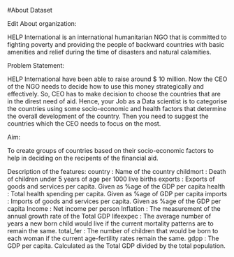 #About Dataset

Edit
About organization:

HELP International is an international humanitarian NGO that is committed to fighting poverty and providing the people of backward countries with basic amenities and relief during the time of disasters and natural calamities.

Problem Statement:

HELP International have been able to raise around $ 10 million. Now the CEO of the NGO needs to decide how to use this money strategically and effectively. So, CEO has to make decision to choose the countries that are in the direst need of aid. Hence, your Job as a Data scientist is to categorise the countries using some socio-economic and health factors that determine the overall development of the country. Then you need to suggest the countries which the CEO needs to focus on the most.

Aim:

To create groups of countries based on their socio-economic factors to help in deciding on the recipents of the financial aid.

Description of the features:
country : Name of the country
childmort : Death of children under 5 years of age per 1000 live births
exports : Exports of goods and services per capita. Given as %age of the GDP per capita
health : Total health spending per capita. Given as %age of GDP per capita
imports : Imports of goods and services per capita. Given as %age of the GDP per capita
Income : Net income per person
Inflation : The measurement of the annual growth rate of the Total GDP
lifeexpec : The average number of years a new born child would live if the current mortality patterns are to remain the same.
total_fer : The number of children that would be born to each woman if the current age-fertility rates remain the same.
gdpp : The GDP per capita. Calculated as the Total GDP divided by the total population.
